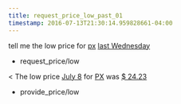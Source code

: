 ```yaml
---
title: request_price_low_past_01
timestamp: 2016-07-13T21:30:14.959828661-04:00
---
```


tell me the low price for [px](ticker_symbol) [last Wednesday](time/price_time)
* request_price/low

< The low price [July 8](time/price_time) for [PX](ticker_symbol) was [$ 24.23](currency/price)
* provide_price/low
